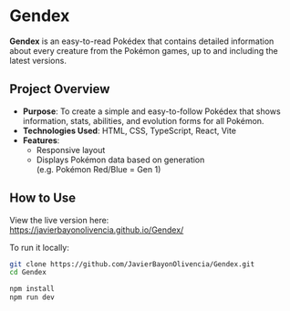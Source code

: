 # Gendex

**Gendex** is an easy-to-read Pokédex that contains detailed information about every creature from the Pokémon games, up to and including the latest versions.

## Project Overview

- **Purpose**: To create a simple and easy-to-follow Pokédex that shows information, stats, abilities, and evolution forms for all Pokémon.
- **Technologies Used**: HTML, CSS, TypeScript, React, Vite
- **Features**:
  - Responsive layout
  - Displays Pokémon data based on generation  
    (e.g. Pokémon Red/Blue = Gen 1)

## How to Use

View the live version here:  
https://javierbayonolivencia.github.io/Gendex/

To run it locally:

```bash
git clone https://github.com/JavierBayonOlivencia/Gendex.git
cd Gendex

npm install
npm run dev
